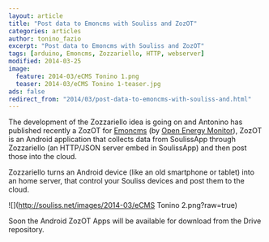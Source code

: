 ```yaml
---
layout: article
title: "Post data to Emoncms with Souliss and ZozOT"
categories: articles
author: tonino_fazio
excerpt: "Post data to Emoncms with Souliss and ZozOT"
tags: [arduino, Emoncms, Zozzariello, HTTP, webserver]
modified: 2014-03-25
image:
  feature: 2014-03/eCMS Tonino 1.png
  teaser: 2014-03/eCMS Tonino 1-teaser.jpg
ads: false  
redirect_from: "2014/03/post-data-to-emoncms-with-souliss-and.html"
---
```


The development of the Zozzariello idea is going on and Antonino has published recently a ZozOT for [Emoncms](http://emoncms.org/) (by [Open Energy Monitor](http://www.souliss.net/2013/10/mix-open-energy-monitor-and-souliss.html)), ZozOT is an Android application that collects data from SoulissApp through Zozzariello (an HTTP/JSON server embed in SoulissApp) and then post those into the cloud.

Zozzariello turns an Android device (like an old smartphone or tablet) into an home server, that control your Souliss devices and post them to the cloud.

![](http://souliss.net/images/2014-03/eCMS Tonino 2.png?raw=true)

Soon the Android ZozOT Apps will be available for download from the Drive repository.